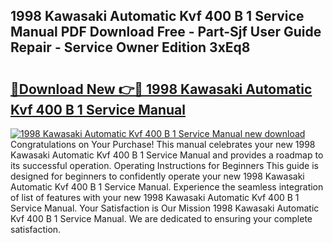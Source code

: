 ## 1998 Kawasaki Automatic Kvf 400 B 1 Service Manual PDF Download Free - Part-Sjf User Guide Repair - Service Owner Edition 3xEq8

# <h2><a href="http://bc88102.oget.top/?id=1998+Kawasaki+Automatic+Kvf+400+B+1+Service+Manual">🔗Download New 👉🔴 1998 Kawasaki Automatic Kvf 400 B 1 Service Manual</a></h2>

[![1998 Kawasaki Automatic Kvf 400 B 1 Service Manual new download](https://i.imgur.com/5g1atiW.png)](http://bc88102.oget.top/?id=1998+Kawasaki+Automatic+Kvf+400+B+1+Service+Manual)
Congratulations on Your Purchase! This manual celebrates your new 1998 Kawasaki Automatic Kvf 400 B 1 Service Manual and provides a roadmap to its successful operation. Operating Instructions for Beginners This guide is designed for beginners to confidently operate your new 1998 Kawasaki Automatic Kvf 400 B 1 Service Manual. Experience the seamless integration of list of features with your new 1998 Kawasaki Automatic Kvf 400 B 1 Service Manual. Your Satisfaction is Our Mission 1998 Kawasaki Automatic Kvf 400 B 1 Service Manual. We are dedicated to ensuring your complete satisfaction.
